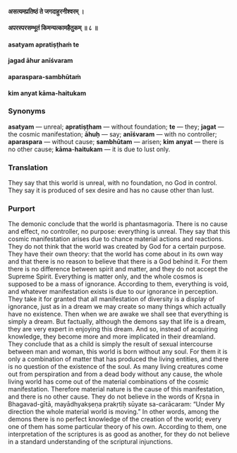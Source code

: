 #### असत्यमप्रतिष्ठं ते जगदाहुरनीश्वरम् ।
#### अपरस्परसम्भूतं किमन्यत्कामहैतुकम् ॥ ८ ॥

#### asatyam apratiṣṭhaṁ te
#### jagad āhur anīśvaram
#### aparaspara-sambhūtaṁ
#### kim anyat kāma-haitukam

### Synonyms

**asatyam** — unreal; **apratiṣṭham** — without foundation; **te** — they; **jagat** — the cosmic manifestation; **āhuḥ** — say; **anīśvaram** — with no controller; **aparaspara** — without cause; **sambhūtam** — arisen; **kim** **anyat** — there is no other cause; **kāma**-**haitukam** — it is due to lust only.

### Translation

They say that this world is unreal, with no foundation, no God in control. They say it is produced of sex desire and has no cause other than lust.

### Purport

The demonic conclude that the world is phantasmagoria. There is no cause and effect, no controller, no purpose: everything is unreal. They say that this cosmic manifestation arises due to chance material actions and reactions. They do not think that the world was created by God for a certain purpose. They have their own theory: that the world has come about in its own way and that there is no reason to believe that there is a God behind it. For them there is no difference between spirit and matter, and they do not accept the Supreme Spirit. Everything is matter only, and the whole cosmos is supposed to be a mass of ignorance. According to them, everything is void, and whatever manifestation exists is due to our ignorance in perception. They take it for granted that all manifestation of diversity is a display of ignorance, just as in a dream we may create so many things which actually have no existence. Then when we are awake we shall see that everything is simply a dream. But factually, although the demons say that life is a dream, they are very expert in enjoying this dream. And so, instead of acquiring knowledge, they become more and more implicated in their dreamland. They conclude that as a child is simply the result of sexual intercourse between man and woman, this world is born without any soul. For them it is only a combination of matter that has produced the living entities, and there is no question of the existence of the soul. As many living creatures come out from perspiration and from a dead body without any cause, the whole living world has come out of the material combinations of the cosmic manifestation. Therefore material nature is the cause of this manifestation, and there is no other cause. They do not believe in the words of Kṛṣṇa in Bhagavad-gītā, mayādhyakṣeṇa prakṛtiḥ sūyate sa-carācaram: “Under My direction the whole material world is moving.” In other words, among the demons there is no perfect knowledge of the creation of the world; every one of them has some particular theory of his own. According to them, one interpretation of the scriptures is as good as another, for they do not believe in a standard understanding of the scriptural injunctions.